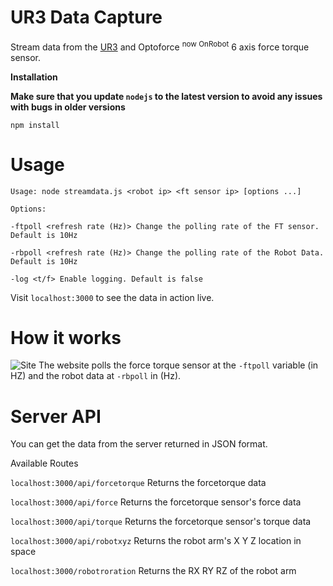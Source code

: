 # UR3 Data Capture
Stream data from the [UR3](https://www.universal-robots.com/products/ur3-robot/) and Optoforce <sup>now OnRobot</sup> 6 axis force torque sensor. 

**Installation**

**Make sure that you update ```nodejs``` to the latest version to avoid any issues with bugs in older versions**

``` npm install ```

# Usage
```Usage: node streamdata.js <robot ip> <ft sensor ip> [options ...]```

```Options:```

```-ftpoll <refresh rate (Hz)> Change the polling rate of the FT sensor. Default is 10Hz```

```-rbpoll <refresh rate (Hz)> Change the polling rate of the Robot Data. Default is 10Hz```

```-log <t/f> Enable logging. Default is false ```

Visit ```localhost:3000``` to see the data in action live.
# How it works
![Site](https://github.com/rushadantia/UR3-Data-Capture/blob/master/md/diag.png?raw=true)
The website polls the force torque sensor at the ```-ftpoll``` variable (in HZ) and the robot data at ```-rbpoll``` in (Hz). 

# Server API
You can get the data from the server returned in JSON format.

Available Routes

```localhost:3000/api/forcetorque```
Returns the forcetorque data

```localhost:3000/api/force``` 
Returns the forcetorque sensor's force data

```localhost:3000/api/torque```
Returns the forcetorque sensor's torque data

```localhost:3000/api/robotxyz``` 
Returns the robot arm's X Y Z location in space

```localhost:3000/robotroration``` 
Returns the RX RY RZ of the robot arm

